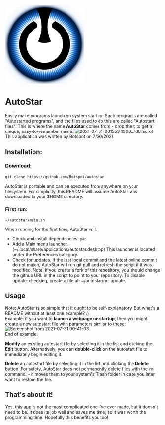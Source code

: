 ![autostar logo](https://github.com/Botspot/autostar/blob/main/icons/autostar.png?raw=true)
# AutoStar
Easily make programs launch on system startup.
Such programs are called "Autostarted programs", and the files used to do this are called "Autostart files". This is where the name **AutoStar** comes from - drop the **`t`** to get a unique, easy-to-remember name.
![2021-07-31-001559_1366x768_scrot](https://user-images.githubusercontent.com/54716352/127730003-6f4a6396-b5c5-459b-b843-ce56bfe58e23.png)
This application was written by Botspot on 7/30/2021.  
## Installation:
### Download:
```
git clone https://github.com/Botspot/autostar
```
AutoStar is portable and can be executed from anywhere on your filesystem. For simplicity, this README will assume AutoStar was downloaded to your $HOME directory.
### First run:
```
~/autostar/main.sh
```
When running for the first time, AutoStar will:

- Check and install dependencies: `yad`
- Add a Main menu launcher. (~/.local/share/applications/autostar.desktop) This launcher is located under the Preferences category.
- Check for updates. If the last local commit and the latest online commit do not match, AutoStar will run git pull and refresh the script if it was modified. Note: If you create a fork of this repository, you should change the github URL in the script to point to your repository. To disable update-checking, create a file at: ~/autostar/no-update.

## Usage
Note: AutoStar is so simple that it ought to be self-explanatory. But what's a README without at least one example? :)  
Example: if you want to **launch a webpage on startup**, then you might create a new autostart file with parameters similar to these:  
![Screenshot from 2021-07-31 00-41-03](https://user-images.githubusercontent.com/54716352/127730055-8a279535-6f88-4352-8fb9-f0d169c2ddd1.png)  
End of example.

**Modify** an existing autostart file by selecting it in the list and clicking the **Edit** button. Alternatively, you can **double-click** on the autostart file to immediately begin editing it.

**Delete** an autostart file by selecting it in the list and clicking the **Delete** button. For safety, AutoStar does not permanently delete files with the `rm` command. - it moves them to your system's Trash folder in case you later want to restore the file.

## That's about it!
Yes, this app is not the most complicated one I've ever made, but it doesn't need to be. It does its job well and saves me time, so it was worth the programming time. Hopefully this benefits you too!
